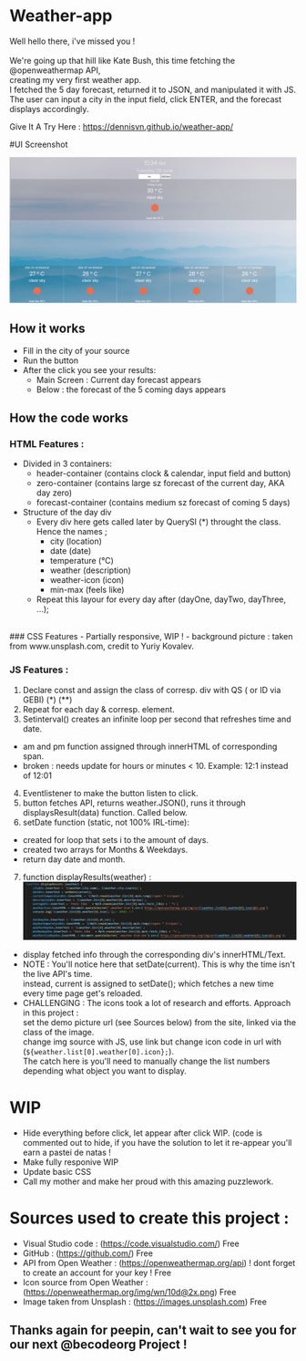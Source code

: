# Weather-app
Well hello there, i've missed you !<br> <br>
We're going up that hill like Kate Bush, this time fetching the @openweathermap API,<br> creating my very first weather app.<br>
I fetched the 5 day forecast, returned it to JSON, and manipulated it with JS. <br>
The user can input a city in the input field, click ENTER, and the forecast displays accordingly.

Give It A Try Here : https://dennisvn.github.io/weather-app/ 

#UI Screenshot

![Screenshot](https://github.com/DennisVN/weather-app/blob/master/images/screenshotUIWeatherApi.png)

## How it works
- Fill in the city of your source
- Run the button
- After the click you see your results:
    - Main Screen : Current day forecast appears
    - Below : the forecast of the 5 coming days appears
    
## How the code works 
### HTML Features : 
- Divided in 3 containers:
    - header-container (contains clock & calendar, input field and button) 
    - zero-container (contains large sz forecast of the current day, AKA day zero) 
    - forecast-container (contains medium sz forecast of coming 5 days) 
- Structure of the day div
    -   Every div here gets called later by QuerySl (*) throught the class. Hence the names ; 
        - city  (location)
        - date (date)
        - temperature (°C)
        - weather (description)
        - weather-icon (icon) 
        - min-max (feels like) 
    -   Repeat this layour for every day after (dayOne, dayTwo, dayThree, ...);  
<br>
### CSS Features  
- Partially responsive, WIP ! 
- background picture : taken from www.unsplash.com, credit to Yuriy Kovalev. 

### JS Features :
1) Declare const and assign the class of corresp. div with QS ( or ID via GEBI) (*) (**)
2) Repeat for each day & corresp. element.
3) Setinterval() creates an infinite loop per second that refreshes time and date.
  - am and pm function assigned through innerHTML of corresponding span. 
  - broken : needs update for hours or minutes < 10. Example: 12:1 instead of 12:01
4) Eventlistener to make the button listen to click. 
5) button fetches API, returns weather.JSON(), runs it through displaysResult(data) function. Called below. 
6) setDate function (static, not 100% IRL-time):
  - created for loop that sets i to the amount of days. 
  - created two arrays for Months & Weekdays.
  - return day date and month.
7) function displayResults(weather) :
![Screenshot](https://github.com/DennisVN/weather-app/blob/master/images/screenshotDisplayResult.png)
  - display fetched info through the corresponding div's innerHTML/Text.
  - NOTE : You'll notice here that setDate(current). This is why the time isn't the live API's time.<br>
  instead, current is assigned to setDate(); which fetches a new time every time page get's reloaded.
  - CHALLENGING : The icons took a lot of research and efforts. Approach in this project : <br>
  set the demo picture url (see Sources below) from the site, linked via the class of the image.<br>
  change img source with JS, use link but change icon code in url with (`${weather.list[0].weather[0].icon};`).<br>
  The catch here is you'll need to manually change the list numbers depending what object you want to display.
  
  # WIP 
  
  - Hide everything before click, let appear after click WIP. (code is commented out to hide, if you have the solution to let it re-appear you'll earn a pastei de natas !
  - Make fully responive WIP
  - Update basic CSS
  - Call my mother and make her proud with this amazing puzzlework. 

# Sources used to create this project : 
- Visual Studio code : (https://code.visualstudio.com/) Free
- GitHub : (https://github.com/) Free
- API from Open Weather : (https://openweathermap.org/api) ! dont forget to create an account for your key ! Free
- Icon source from Open Weather :(https://openweathermap.org/img/wn/10d@2x.png) Free 
- Image taken from Unsplash : (https://images.unsplash.com) Free

## Thanks again for peepin, can't wait to see you for our next @becodeorg Project ! 

